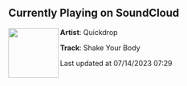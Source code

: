 ## Currently Playing on SoundCloud

[<img align="left" width="100" src="https://i1.sndcdn.com/artworks-xfpVNAHCJvGzn0Py-BEGyjQ-t500x500.jpg">](https://soundcloud.com/quickdropmusic/shake-your-body)

**Artist**: Quickdrop 

**Track**: Shake Your Body

Last updated at 07/14/2023 07:29

